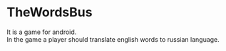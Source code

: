 # TheWordsBus
It is a game for android. <br/>
In the game a player should translate english words to russian language.
